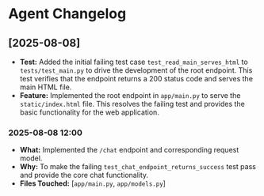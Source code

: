 # Agent Changelog

## [2025-08-08]

- **Test:** Added the initial failing test case `test_read_main_serves_html` to `tests/test_main.py` to drive the development of the root endpoint. This test verifies that the endpoint returns a 200 status code and serves the main HTML file.
- **Feature:** Implemented the root endpoint in `app/main.py` to serve the `static/index.html` file. This resolves the failing test and provides the basic functionality for the web application.
### 2025-08-08 12:00
- **What:** Implemented the `/chat` endpoint and corresponding request model.
- **Why:** To make the failing `test_chat_endpoint_returns_success` test pass and provide the core chat functionality.
- **Files Touched:** [`app/main.py`, `app/models.py`]
